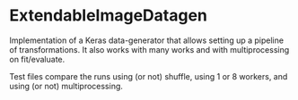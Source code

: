 # ExtendableImageDatagen
Implementation of a Keras data-generator that allows setting up a pipeline of transformations. It also works with many works and with multiprocessing on fit/evaluate.

Test files compare the runs using (or not) shuffle, using 1 or 8 workers, and using (or not) multiprocessing.
